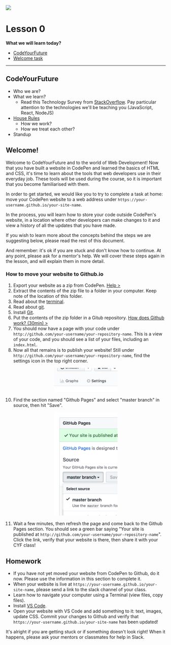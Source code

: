 ![](https://img.shields.io/badge/status-review-orange.svg)

# Lesson 0
**What we will learn today?**
- [CodeYourFuture](#codeyourfuture)
- [Welcome task](#welcome)
---

## CodeYourFuture

- Who we are?
- What we learn?
  - Read this Technology Survey from [StackOverflow](http://stackoverflow.com/insights/survey/2017). Pay particular attention to the technologies we'll be teaching you (JavaScript, React, NodeJS)
- [House Rules](/house-rules.md)
  - How we work?
  - How we treat each other?
- Standup

## Welcome!

Welcome to CodeYourFuture and to the world of Web Development! Now that you have built
a website in CodePen and learned the basics of HTML and CSS, it's time to learn about
the tools that web developers use in their everyday job. These tools will be used during
the course, so it is important that you become familiarised with them.

In order to get started, we would like you to try to complete a task at home: move your
CodePen website to a web address under `https://your-username.github.io/your-site-name`.

In the process, you will learn how to store your code outside CodePen's website, in a location
where other developers can make changes to it and view a history of all the updates that
you have made.

If you wish to learn more about the concepts behind the steps we are suggesting below,
please read the rest of this document.

And remember: it's ok if you are stuck and don't know how to continue. At any point, please
ask for a mentor's help. We will cover these steps again in the lesson, and will explain
them in more detail.

### How to move your website to Github.io
1. Export your website as a zip from CodePen. [Help >](https://blog.codepen.io/documentation/features/exporting-pens/)
2. Extract the contents of the zip file to a folder in your computer. Keep note of the
location of this folder.
4. Read about the [terminal](#terminal-basics).
5. Read about [git](#git).
6. Install [Git](https://git-scm.com/download/).
7. Put the contents of the zip folder in a Gitub repository. [How does Github work? (30min) >](https://www.youtube.com/watch?v=E8TXME3bzNs)
8. You should now have a page with your code under `http://github.com/your-username/your-repository-name`.
This is a view of your code, and you should see a list of your files, including an `index.html`.
9. Now all that remains is to publish your website! Still under `http://github.com/your-username/your-repository-name`,
find the settings icon in the top right corner.

<div style="text-align: center;">
  <img
    src="assets/lesson-0/repo-settings.png"
    width="200"
    alt="Repo settings"
  />
</div>

10. Find the section named "Github Pages" and select "master branch" in source, then hit
"Save".

<div style="text-align: center;">
  <img
    src="assets/lesson-0/repo-settings-pages.png"
    width="200"
    alt="Repo settings - Github pages"
  />
</div>

11. Wait a few minutes, then refresh the page and come back to the Github Pages section.
You should see a green bar saying "Your site is published at `http://github.com/your-username/your-repository-name`".
Click the link, verify that your website is there, then share it with your CYF class!


## Homework

- If you have not yet moved your website from CodePen to Github, do it now. Please use the
information in this section to complete it.
- When your website is live at `https://your-username.github.io/your-site-name`, please send
a link to the slack channel of your class.
- Learn how to navigate your computer using a Terminal (view files, copy files).
- Install [VS Code](https://code.visualstudio.com/).
- Open your website with VS Code and add something to it: text, images, update CSS.
Commit your changes to Github and verify that `https://your-username.github.io/your-site-name`
has been updated!

It's alright if you are getting stuck or if something doesn't look right!
When it happens, please ask your mentors or classmates for help in Slack.
